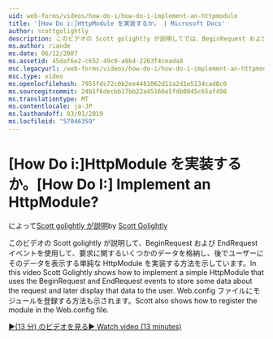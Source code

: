 ```yaml
---
uid: web-forms/videos/how-do-i/how-do-i-implement-an-httpmodule
title: '[How Do i:]HttpModule を実装するか。 | Microsoft Docs'
author: scottgolightly
description: このビデオの Scott golightly が説明してでは、BeginRequest および EndRequest イベントを使用して、要求に関するいくつかのデータを格納する単純な HttpModule を実装する方法を示します.
ms.author: riande
ms.date: 06/12/2007
ms.assetid: 45daf6e2-c652-49c0-a9b4-2263f4ceada8
msc.legacyurl: /web-forms/videos/how-do-i/how-do-i-implement-an-httpmodule
msc.type: video
ms.openlocfilehash: 7955fdc72c0b2ee4481062d11a2d1e5134cad8c0
ms.sourcegitcommit: 24b1f6decbb17bb22a45166e5fdb0845c65af498
ms.translationtype: MT
ms.contentlocale: ja-JP
ms.lasthandoff: 03/01/2019
ms.locfileid: "57046359"
---
```

<a name="how-do-i-implement-an-httpmodule"></a><span data-ttu-id="6581b-104">[How Do i:]HttpModule を実装するか。</span><span class="sxs-lookup"><span data-stu-id="6581b-104">[How Do I:] Implement an HttpModule?</span></span>
====================
<span data-ttu-id="6581b-105">によって[Scott golightly が説明](https://github.com/scottgolightly)</span><span class="sxs-lookup"><span data-stu-id="6581b-105">by [Scott Golightly](https://github.com/scottgolightly)</span></span>

<span data-ttu-id="6581b-106">このビデオの Scott golightly が説明して、BeginRequest および EndRequest イベントを使用して、要求に関するいくつかのデータを格納し、後でユーザーにそのデータを表示する単純な HttpModule を実装する方法を示しています。</span><span class="sxs-lookup"><span data-stu-id="6581b-106">In this video Scott Golightly shows how to implement a simple HttpModule that uses the BeginRequest and EndRequest events to store some data about the request and later display that data to the user.</span></span> <span data-ttu-id="6581b-107">Web.config ファイルにモジュールを登録する方法も示されます。</span><span class="sxs-lookup"><span data-stu-id="6581b-107">Scott also shows how to register the module in the Web.config file.</span></span>

[<span data-ttu-id="6581b-108">&#9654;(13 分) のビデオを見る</span><span class="sxs-lookup"><span data-stu-id="6581b-108">&#9654; Watch video (13 minutes)</span></span>](https://channel9.msdn.com/Blogs/ASP-NET-Site-Videos/how-do-i-implement-an-httpmodule)
